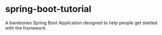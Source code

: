# spring-boot-tutorial
A barebones Spring Boot Application designed to help people get started with the framework.
